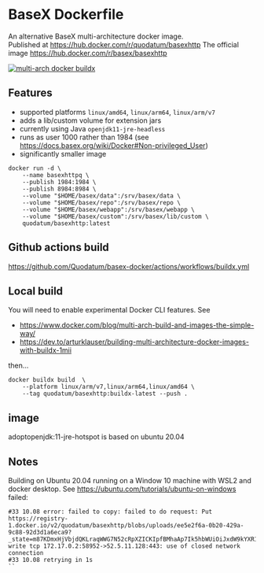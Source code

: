 # BaseX Dockerfile

An alternative BaseX  multi-architecture docker image.  
Published at https://hub.docker.com/r/quodatum/basexhttp
The official image  https://hub.docker.com/r/basex/basexhttp

[![multi-arch docker buildx](https://github.com/Quodatum/basex-docker/actions/workflows/buildx.yml/badge.svg)](https://github.com/Quodatum/basex-docker/actions/workflows/buildx.yml)

## Features
- supported platforms `linux/amd64`, `linux/arm64`, `linux/arm/v7`
- adds a lib/custom volume for extension jars
- currently using Java `openjdk11-jre-headless`
- runs as user 1000 rather than 1984 (see https://docs.basex.org/wiki/Docker#Non-privileged_User)
- significantly smaller image

```
docker run -d \
    --name basexhttpq \
    --publish 1984:1984 \
    --publish 8984:8984 \
    --volume "$HOME/basex/data":/srv/basex/data \
    --volume "$HOME/basex/repo":/srv/basex/repo \
    --volume "$HOME/basex/webapp":/srv/basex/webapp \
    --volume "$HOME/basex/custom":/srv/basex/lib/custom \
    quodatum/basexhttp:latest
```
## Github actions build
https://github.com/Quodatum/basex-docker/actions/workflows/buildx.yml

## Local build

You will need to enable experimental Docker CLI features. See

- https://www.docker.com/blog/multi-arch-build-and-images-the-simple-way/
- https://dev.to/arturklauser/building-multi-architecture-docker-images-with-buildx-1mii

then...

```
docker buildx build  \
    --platform linux/arm/v7,linux/arm64,linux/amd64 \
    --tag quodatum/basexhttp:buildx-latest --push .
```
## image
 adoptopenjdk:11-jre-hotspot is based on ubuntu 20.04
## Notes
 
Building on Ubuntu 20.04 running on a Window 10 machine with WSL2 and docker desktop.
See https://ubuntu.com/tutorials/ubuntu-on-windows failed:
 
```
#33 10.08 error: failed to copy: failed to do request: Put https://registry-1.docker.io/v2/quodatum/basexhttp/blobs/uploads/ee5e2f6a-0b20-429a-9c88-92d3d1a6eca9?_state=m87KDmxHjVbjdQKLraqWWG7N52cRpXZICKIpfBMhaAp7Ik5hbWUiOiJxdW9kYXR1bS9iYXNleGh0dHAiLCJVVUlEIjoiZWU1ZTJmNmEtMGIyMC00MjlhLTljODgtOTJkM2QxYTZlY2E5IiwiT2Zmc2V0IjowLCJTdGFydGVkQXQiOiIyMDIxLTA0LTA1VDIwOjI5OjMwLjc4Nzc2OTg4M1oifQ%3D%3D&digest=sha256%3A2b310eb6279419eece82e847effefb67be66a3b8e631fda5532880177728460e: write tcp 172.17.0.2:58952->52.5.11.128:443: use of closed network connection
#33 10.08 retrying in 1s
``

